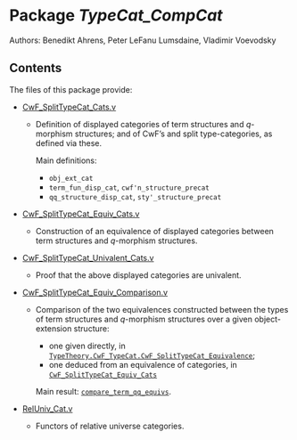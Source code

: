 Package *TypeCat_CompCat*
===================================================

Authors: Benedikt Ahrens, Peter LeFanu Lumsdaine, Vladimir Voevodsky

Contents
--------

The files of this package provide:

- [CwF_SplitTypeCat_Cats.v](CwF_SplitTypeCat_Cats.v)

  - Definition of displayed categories of term structures and *q*-morphism structures; and of CwF’s and split type-categories, as defined via these.

    Main definitions:

    - `obj_ext_cat`
    - `term_fun_disp_cat`, `cwf'n_structure_precat`
    - `qq_structure_disp_cat`, `sty'_structure_precat`

- [CwF_SplitTypeCat_Equiv_Cats.v](CwF_SplitTypeCat_Equiv_Cats.v)

  - Construction of an equivalence of displayed categories between term structures and *q*-morphism structures.

- [CwF_SplitTypeCat_Univalent_Cats.v](CwF_SplitTypeCat_Univalent_Cats.v)

  - Proof that the above displayed categories are univalent.

- [CwF_SplitTypeCat_Equiv_Comparison.v](CwF_SplitTypeCat_Equiv_Comparison.v)

  - Comparison of the two equivalences constructed between the types of term structures
    and _q_-morphism structures over a given object-extension structure:

    - one given directly, in [`TypeTheory.CwF_TypeCat.CwF_SplitTypeCat_Equivalence`](/TypeTheory/CwF_TypeCat.CwF_SplitTypeCat_Equivalence.v);
    - one deduced from an equivalence of categories, in [`CwF_SplitTypeCat_Equiv_Cats`](CwF_SplitTypeCat_Equiv_Cats.v)

    Main result: [`compare_term_qq_equivs`][compare_term_qq_equivs].

- [RelUniv_Cat.v](RelUniv_Cat.v)

  - Functors of relative universe categories.

[compare_term_qq_equivs]: https://github.com/UniMath/TypeTheory/blob/master/TypeTheory/TypeCat_CompCat/CwF_SplitTypeCat_Equiv_Comparison.v#L69-L73

